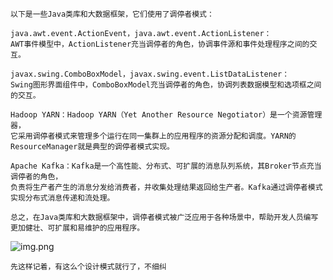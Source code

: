     以下是一些Java类库和大数据框架，它们使用了调停者模式：

    java.awt.event.ActionEvent，java.awt.event.ActionListener：
    AWT事件模型中，ActionListener充当调停者的角色，协调事件源和事件处理程序之间的交互。

    javax.swing.ComboBoxModel，javax.swing.event.ListDataListener：
    Swing图形界面组件中，ComboBoxModel充当调停者的角色，协调列表数据模型和选项框之间的交互。

    Hadoop YARN：Hadoop YARN（Yet Another Resource Negotiator）是一个资源管理器，
    它采用调停者模式来管理多个运行在同一集群上的应用程序的资源分配和调度。YARN的ResourceManager就是典型的调停者模式实现。

    Apache Kafka：Kafka是一个高性能、分布式、可扩展的消息队列系统，其Broker节点充当调停者的角色，
    负责将生产者产生的消息分发给消费者，并收集处理结果返回给生产者。Kafka通过调停者模式实现分布式消息传递和流处理。

    总之，在Java类库和大数据框架中，调停者模式被广泛应用于各种场景中，帮助开发人员编写更加健壮、可扩展和易维护的应用程序。

![img.png](img.png)
    
    先这样记着，有这么个设计模式就行了，不细纠

